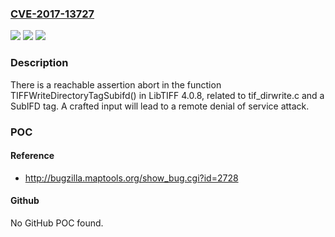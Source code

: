 ### [CVE-2017-13727](https://cve.mitre.org/cgi-bin/cvename.cgi?name=CVE-2017-13727)
![](https://img.shields.io/static/v1?label=Product&message=n%2Fa&color=blue)
![](https://img.shields.io/static/v1?label=Version&message=n%2Fa&color=blue)
![](https://img.shields.io/static/v1?label=Vulnerability&message=n%2Fa&color=brighgreen)

### Description

There is a reachable assertion abort in the function TIFFWriteDirectoryTagSubifd() in LibTIFF 4.0.8, related to tif_dirwrite.c and a SubIFD tag. A crafted input will lead to a remote denial of service attack.

### POC

#### Reference
- http://bugzilla.maptools.org/show_bug.cgi?id=2728

#### Github
No GitHub POC found.

